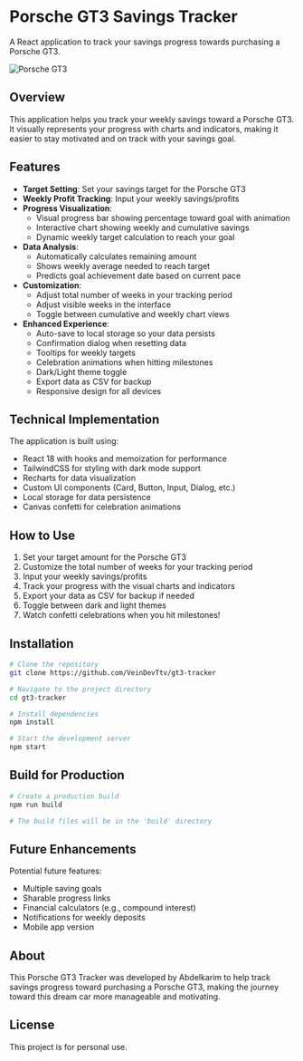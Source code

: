 # Porsche GT3 Savings Tracker

A React application to track your savings progress towards purchasing a Porsche GT3.

![Porsche GT3](https://files.porsche.com/filestore/image/multimedia/none/992-gt3-modelimage-sideshot/model/765dfc51-51bc-11eb-80d1-005056bbdc38/porsche-model.png)

## Overview

This application helps you track your weekly savings toward a Porsche GT3. It visually represents your progress with charts and indicators, making it easier to stay motivated and on track with your savings goal.

## Features

- **Target Setting**: Set your savings target for the Porsche GT3
- **Weekly Profit Tracking**: Input your weekly savings/profits
- **Progress Visualization**: 
  - Visual progress bar showing percentage toward goal with animation
  - Interactive chart showing weekly and cumulative savings
  - Dynamic weekly target calculation to reach your goal
- **Data Analysis**:
  - Automatically calculates remaining amount
  - Shows weekly average needed to reach target
  - Predicts goal achievement date based on current pace
- **Customization**:
  - Adjust total number of weeks in your tracking period
  - Adjust visible weeks in the interface
  - Toggle between cumulative and weekly chart views
- **Enhanced Experience**:
  - Auto-save to local storage so your data persists
  - Confirmation dialog when resetting data
  - Tooltips for weekly targets
  - Celebration animations when hitting milestones
  - Dark/Light theme toggle
  - Export data as CSV for backup
  - Responsive design for all devices

## Technical Implementation

The application is built using:

- React 18 with hooks and memoization for performance
- TailwindCSS for styling with dark mode support
- Recharts for data visualization
- Custom UI components (Card, Button, Input, Dialog, etc.)
- Local storage for data persistence
- Canvas confetti for celebration animations

## How to Use

1. Set your target amount for the Porsche GT3
2. Customize the total number of weeks for your tracking period
3. Input your weekly savings/profits
4. Track your progress with the visual charts and indicators
5. Export your data as CSV for backup if needed
6. Toggle between dark and light themes
7. Watch confetti celebrations when you hit milestones!

## Installation

```bash
# Clone the repository
git clone https://github.com/VeinDevTtv/gt3-tracker

# Navigate to the project directory
cd gt3-tracker

# Install dependencies
npm install

# Start the development server
npm start
```

## Build for Production

```bash
# Create a production build
npm run build

# The build files will be in the 'build' directory
```

## Future Enhancements

Potential future features:
- Multiple saving goals
- Sharable progress links
- Financial calculators (e.g., compound interest)
- Notifications for weekly deposits
- Mobile app version

## About

This Porsche GT3 Tracker was developed by Abdelkarim to help track savings progress toward purchasing a Porsche GT3, making the journey toward this dream car more manageable and motivating.

## License

This project is for personal use.
